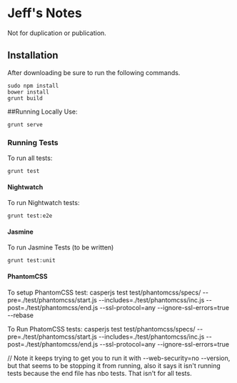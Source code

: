 # Jeff's Notes

Not for duplication or publication.

## Installation
After downloading be sure to run the following commands.

	sudo npm install
	bower install
	grunt build

##Running Locally
Use:

	grunt serve

### Running Tests
To run all tests:

	grunt test

#### Nightwatch
To run Nightwatch tests:

	grunt test:e2e

#### Jasmine
To run Jasmine Tests (to be written)

	grunt test:unit

#### PhantomCSS
To setup PhantomCSS test:
casperjs test test/phantomcss/specs/ --pre=./test/phantomcss/start.js --includes=./test/phantomcss/inc.js --post=./test/phantomcss/end.js  --ssl-protocol=any --ignore-ssl-errors=true --rebase

To Run PhatomCSS tests:
casperjs test test/phantomcss/specs/ --pre=./test/phantomcss/start.js --includes=./test/phantomcss/inc.js --post=./test/phantomcss/end.js  --ssl-protocol=any --ignore-ssl-errors=true

// Note it keeps trying to get you to run it with --web-security=no --version, but that seems to be stopping it from running, also it says it isn't running tests because the end file has nbo tests. That isn't for all tests.